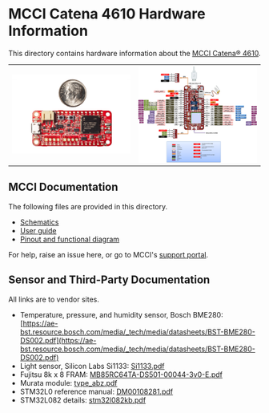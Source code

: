 
# MCCI Catena 4610 Hardware Information

This directory contains hardware information about the [MCCI Catena&reg; 4610](https://mcci.io/catena4610).

|            |             |
-------------|-------------
![Picture of Catena 4610](/assets/Catena-4610.jpg) | ![Pinout of Catena 4610](./Catena-4610-Pinmapping.png)

## MCCI Documentation

The following files are provided in this directory.

- [Schematics](./234001131b_(Catena-4610-Schematic).pdf)
- [User guide](./234001177a_(Catena-4610-User-Manual).pdf)
- [Pinout and functional diagram](./Catena-4610-Pinmapping.png)

For help, raise an issue here, or go to MCCI's [support portal](https://portal.mcci.com).

## Sensor and Third-Party Documentation

All links are to vendor sites.

- Temperature, pressure, and humidity sensor, Bosch BME280: [https://ae-bst.resource.bosch.com/media/_tech/media/datasheets/BST-BME280-DS002.pdf](https://ae-bst.resource.bosch.com/media/_tech/media/datasheets/BST-BME280-DS002.pdf)
- Light sensor, Silicon Labs Si1133: [Si1133.pdf](https://www.silabs.com/documents/public/data-sheets/Si1133.pdf)
- Fujitsu 8k x 8 FRAM: [MB85RC64TA-DS501-00044-3v0-E.pdf](https://www.fujitsu.com/global/documents/products/devices/semiconductor/fram/lineup/MB85RC64TA-DS501-00044-3v0-E.pdf)
- Murata module: [type_abz.pdf](https://wireless.murata.com/pub/RFM/data/type_abz.pdf)
- STM32L0 reference manual: [DM00108281.pdf](https://www.st.com/resource/en/reference_manual/DM00108281.pdf)
- STM32L082 details: [stm32l082kb.pdf](https://www.st.com/resource/en/datasheet/stm32l082kb.pdf)
